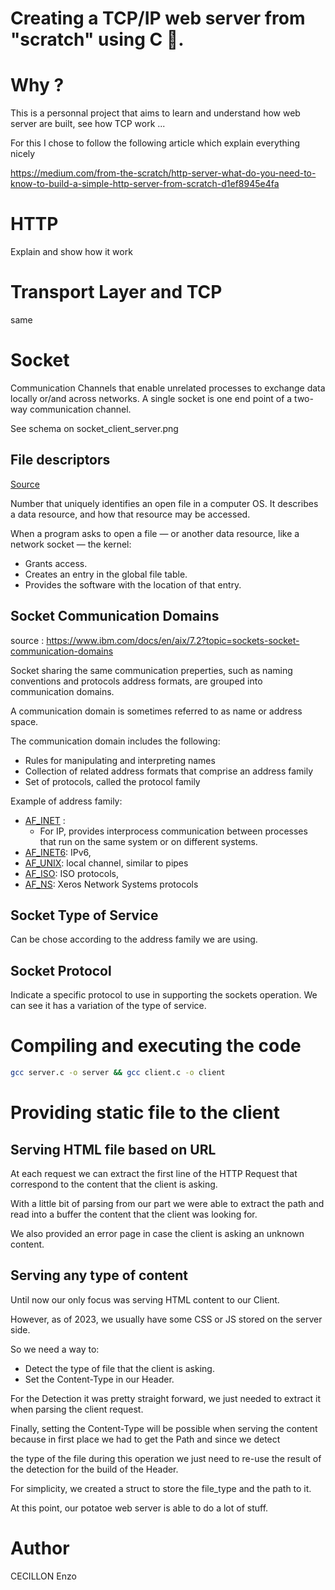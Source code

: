 # Creating a TCP/IP web server from "scratch" using C 🔨.

# Why ?

This is a personnal project that aims to learn and understand how web server are built, see how TCP work ...

For this I chose to follow the following article which explain everything nicely 

https://medium.com/from-the-scratch/http-server-what-do-you-need-to-know-to-build-a-simple-http-server-from-scratch-d1ef8945e4fa

# HTTP

Explain and show how it work

# Transport Layer and TCP

same

# Socket

Communication Channels that enable unrelated processes to exchange data locally or/and across networks.
A single socket is one end point of a two-way communication channel.

See schema on socket_client_server.png

## File descriptors
[Source](https://www.computerhope.com/jargon/f/file-descriptor.htm)

Number that uniquely identifies an open file in a computer OS. It describes a data resource, and how that resource
may be accessed.

When a program asks to open a file — or another data resource, like a network socket — the kernel:

- Grants access.
- Creates an entry in the global file table.
- Provides the software with the location of that entry.

## Socket Communication Domains

source : https://www.ibm.com/docs/en/aix/7.2?topic=sockets-socket-communication-domains

Socket sharing the same communication preperties, such as naming conventions and
protocols address formats, are grouped into communication domains.

A communication domain is sometimes referred to as name or address space.

The communication domain includes the following:
- Rules for manipulating and interpreting names
- Collection of related address formats that comprise an address family
- Set of protocols, called the protocol family

Example of address family:
- [AF_INET](https://www.ibm.com/docs/en/i/7.4?topic=family-af-inet-address) : 
  - For IP, provides interprocess communication between processes that run on the same system or on different systems.
- [AF_INET6](): IPv6, 
- [AF_UNIX](): local channel, similar to pipes
- [AF_ISO](): ISO protocols, 
- [AF_NS](): Xeros Network Systems protocols

## Socket Type of Service

Can be chose according to the address family we are using.

## Socket Protocol

Indicate a specific protocol to use in supporting the sockets operation.
We can see it has a variation of the type of service. 

# Compiling and executing the code

```bash
gcc server.c -o server && gcc client.c -o client
```

# Providing static file to the client 

## Serving HTML file based on URL

At each request we can extract the first line of the HTTP Request that correspond to the content that the client is asking.

With a little bit of parsing from our part we were able to extract the path and read into a buffer the content that the client was looking for.

We also provided an error page in case the client is asking an unknown content.

## Serving any type of content

Until now our only focus was serving HTML content to our Client.

However, as of 2023, we usually have some CSS or JS stored on the server side.

So we need a way to: 
- Detect the type of file that the client is asking. 
- Set the Content-Type in our Header.

For the Detection it was pretty straight forward, we just needed to extract it when parsing the client request.

Finally, setting the Content-Type will be possible when serving the content because in first place we had to get the Path and since we detect

the type of the file during this operation we just need to re-use the result of the detection for the build of the Header.

For simplicity, we created a struct to store the file_type and the path to it.

At this point, our potatoe web server is able to do a lot of stuff.

# Author

CECILLON Enzo
